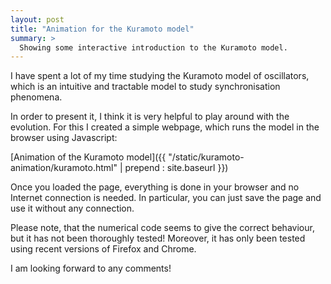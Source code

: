 ```yaml
---
layout: post
title: "Animation for the Kuramoto model"
summary: >
  Showing some interactive introduction to the Kuramoto model.
---
```


I have spent a lot of my time studying the Kuramoto model of
oscillators, which is an intuitive and tractable model to study
synchronisation phenomena.

In order to present it, I think it is very helpful to play around with
the evolution. For this I created a simple webpage, which runs the
model in the browser using Javascript:

[Animation of the Kuramoto model]({{ "/static/kuramoto-animation/kuramoto.html" | prepend : site.baseurl }})

Once you loaded the page, everything is done in your browser and no
Internet connection is needed. In particular, you can just save the
page and use it without any connection.

Please note, that the numerical code seems to give the correct
behaviour, but it has not been thoroughly tested! Moreover, it has
only been tested using recent versions of Firefox and Chrome.

I am looking forward to any comments!